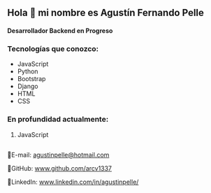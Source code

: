  <h2>Hola 👋  mi nombre es Agustín Fernando Pelle</h2>
<h4>Desarrollador Backend en Progreso</h4>

### Tecnologías que conozco:
- JavaScript
- Python
- Bootstrap
- Django
- HTML
- CSS

### En profundidad actualmente:
1. JavaScript

## 
📧E-mail: agustinpelle@hotmail.com

🎯GitHub: www.github.com/arcv1337

🔎LinkedIn: www.linkedin.com/in/agustinpelle/



		

